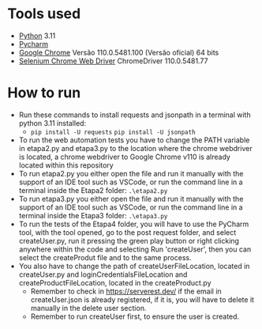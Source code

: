 # Tools used
- [Python][1] 3.11
- [Pycharm][2]
- [Google Chrome][3] Versão 110.0.5481.100 (Versão oficial) 64 bits
- [Selenium Chrome Web Driver][4] ChromeDriver 110.0.5481.77

# How to run
- Run these commands to install requests and jsonpath in a terminal with python 3.11 installed:
    - `pip install -U requests` `pip install -U jsonpath`
- To run the web automation tests you have to change the PATH variable in etapa2.py and etapa3.py to the location where the chrome webdriver is located, a chrome webdriver to Google Chrome v110 is already located within this repository
- To run etapa2.py you either open the file and run it manually with the support of an IDE tool such as VSCode, or run the command line in a terminal inside the Etapa2 folder: `.\etapa2.py`
- To run etapa3.py you either open the file and run it manually with the support of an IDE tool such as VSCode, or run the command line in a terminal inside the Etapa3 folder: `.\etapa3.py`
- To run the tests of the Etapa4 folder, you will have to use the PyCharm tool, with the tool opened, go to the post request folder, and select createUser.py, run it pressing the green play button or right clicking anywhere within the code and selecting Run 'createUser', then you can select the createProdut file and to the same process. 
- You also have to change the path of createUserFileLocation, located in createUser.py and loginCredentialsFileLocation and createProductFileLocation, located in the createProduct.py
    - Remember to check in https://serverest.dev/ if the email in createUser.json is already registered, if it is, you will have to delete it manually in the delete user section.
    - Remember to run createUser first, to ensure the user is created.

[1]: https://www.python.org/
[2]: https://www.jetbrains.com/pt-br/pycharm/download/#section=windows
[3]: https://www.google.com/intl/pt-BR/chrome/
[4]: https://chromedriver.chromium.org/downloads
